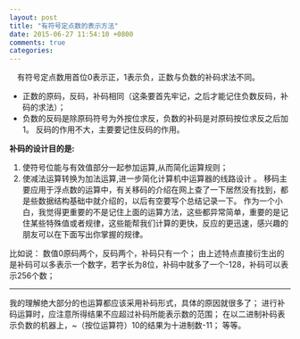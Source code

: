 ```yaml
---
layout: post
title: "有符号定点数的表示方法"
date: 2015-06-27 11:54:10 +0800
comments: true
categories: 
---
```


&emsp;有符号定点数用首位0表示正，1表示负，正数与负数的补码求法不同。

* 正数的原码，反码，补码相同（这条要首先牢记，之后才能记住负数反码，补码的求法）；
* 负数的反码是除原码符号为外按位求反，负数的补码是对原码按位求反之后加1。
反码的作用不大，主要要记住反码的作用。

**补码的设计目的是:**

1. 使符号位能与有效值部分一起参加运算,从而简化运算规则；
2. 使减法运算转换为加法运算,进一步简化计算机中运算器的线路设计 。
移码主要应用于浮点数的运算中，有关移码的介绍在网上查了一下居然没有找到，都是些数据结构基础中就介绍的，以后有空要写个总结记录一下。
作为一个小白，我觉得更重要的不是记住上面的运算方法，这些都异常简单，重要的是记住某些特殊值或者规律，这些能帮我们计算的更快，反应的更迅速，感兴趣的朋友可以在下面写出你掌握的规律。

比如说：
数值0原码两个，反码两个，补码只有一个；
由上述特点直接衍生出的是补码可以多表示一个数字，若字长为8位，补码中就多了一个-128，补码可以表示256个数；

***
我的理解绝大部分的也运算都应该采用补码形式，具体的原因就很多了；
进行补码运算时，应注意所得结果不应超过补码所能表示数的范围；
在以二进制补码表示负数的机器上，~（按位运算符）10的结果为十进制数-11；
等等。

